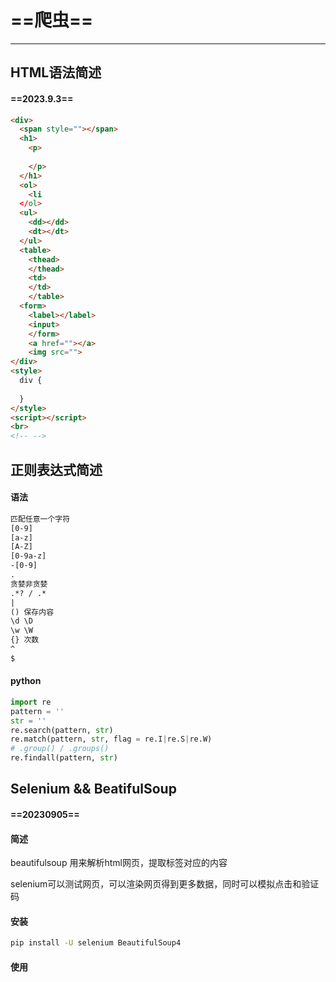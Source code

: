 # ==爬虫==

---

## HTML语法简述
#### ==**2023.9.3**==

```html
<div>
  <span style=""></span>
  <h1>
    <p>
      
    </p>
  </h1>
  <ol>
    <li
  </ol>
  <ul>
  	<dd></dd>
    <dt></dt>
  </ul>
  <table>
    <thead>
    </thead>
    <td>
    </td>
    </table>
  <form>
    <label></label>
    <input>
    </form>
    <a href=""></a>
    <img src="">
</div>
<style>
  div {
    
  }
</style>
<script></script>
<br>
<!-- -->
```

## 正则表达式简述

#### 语法

```txt
匹配任意一个字符
[0-9]
[a-z]
[A-Z]
[0-9a-z]
-[0-9]
.
贪婪非贪婪
.*? / .* 
| 
() 保存内容
\d \D
\w \W
{} 次数
^ 
$
```

#### python

```python
import re
pattern = ''
str = ''
re.search(pattern, str)
re.match(pattern, str, flag = re.I|re.S|re.W)
# .group() / .groups()
re.findall(pattern, str)
```

## Selenium && BeatifulSoup

#### ==**20230905**==

#### 简述

beautifulsoup 用来解析html网页，提取标签对应的内容

selenium可以测试网页，可以渲染网页得到更多数据，同时可以模拟点击和验证码

#### 安装

```bash
pip install -U selenium BeautifulSoup4
```

#### 使用

```python

```

